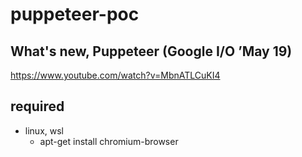 # puppeteer-poc

## What's new, Puppeteer (Google I/O ’May 19)
https://www.youtube.com/watch?v=MbnATLCuKI4

## required
- linux, wsl
  * apt-get install chromium-browser
